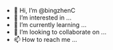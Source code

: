 - 👋 Hi, I’m @bingzhenC
- 👀 I’m interested in ...
- 🌱 I’m currently learning ...
- 💞️ I’m looking to collaborate on ...
- 📫 How to reach me ...

<!---
bingzhenC/bingzhenC is a ✨ special ✨ repository because its `README.md` (this file) appears on your GitHub profile.
You can click the Preview link to take a look at your changes.
--->
